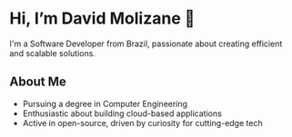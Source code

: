 <h1>Hi, I’m David Molizane 🤟</h1>
<p>I'm a Software Developer from Brazil, passionate about creating efficient and scalable solutions.</p>

<h2>About Me</h2>
<ul>
  <li>Pursuing a degree in Computer Engineering</li>
  <li>Enthusiastic about building cloud-based applications</li>
  <li>Active in open-source, driven by curiosity for cutting-edge tech</li>
</ul>

